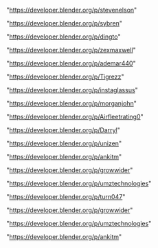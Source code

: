 "https://developer.blender.org/p/stevenelson"

"https://developer.blender.org/p/sybren"

"https://developer.blender.org/p/dingto"

"https://developer.blender.org/p/zexmaxwell"

"https://developer.blender.org/p/ademar440"

"https://developer.blender.org/p/Tigrezz"

"https://developer.blender.org/p/instaglassus"

"https://developer.blender.org/p/morganjohn"

"https://developer.blender.org/p/Airfleetrating0"

"https://developer.blender.org/p/Darryl"

"https://developer.blender.org/p/unizen"

"https://developer.blender.org/p/ankitm"

"https://developer.blender.org/p/growwider"

"https://developer.blender.org/p/umztechnologies"

 
"https://developer.blender.org/p/turn047"


"https://developer.blender.org/p/growwider"


"https://developer.blender.org/p/umztechnologies"


"https://developer.blender.org/p/ankitm"


 
